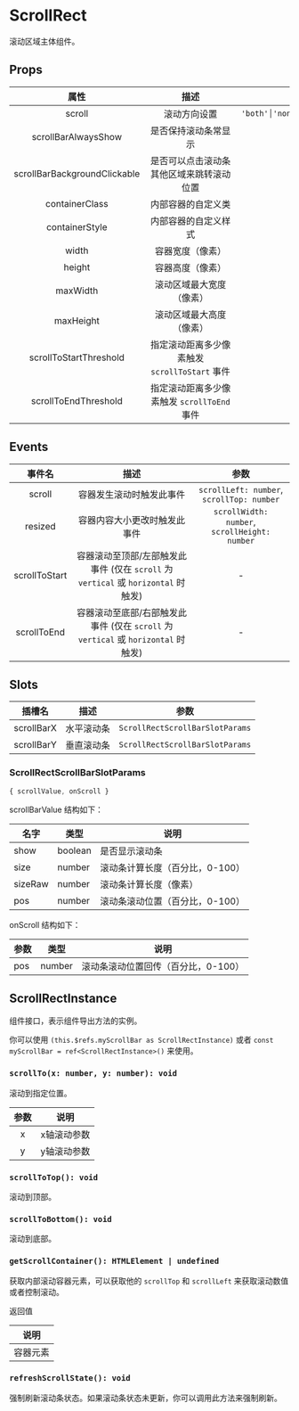 # ScrollRect

滚动区域主体组件。

## Props

| 属性 | 描述 | 类型 | 默认值 |
| :----: | :----: | :----: | :----: |
| scroll | <div style="min-width:150px">滚动方向设置</div> | `'both'│'none'│'vertical'│'horizontal'` | `'both'` |
| scrollBarAlwaysShow | 是否保持滚动条常显示 | `boolean` | `false` |
| scrollBarBackgroundClickable | 是否可以点击滚动条其他区域来跳转滚动位置 | `boolean` | `false` |
| containerClass | 内部容器的自定义类 | `string` | - |
| containerStyle | 内部容器的自定义样式 | `object│string` | - |
| width | 容器宽度（像素） | `number` | - |
| height | 容器高度（像素） | `number` | - |
| maxWidth | 滚动区域最大宽度（像素） | `number` | - |
| maxHeight | 滚动区域最大高度（像素） | `number` | - |
| scrollToStartThreshold | 指定滚动距离多少像素触发 `scrollToStart` 事件 | `number` | 50 |
| scrollToEndThreshold | 指定滚动距离多少像素触发 `scrollToEnd` 事件 | `number` | 50 |

## Events

| 事件名 | 描述 | 参数 |
| :----: | :----: | :----: |
| scroll | 容器发生滚动时触发此事件 | `scrollLeft: number`, `scrollTop: number` |
| resized | 容器内容大小更改时触发此事件 | `scrollWidth: number`, `scrollHeight: number` |
| scrollToStart | 容器滚动至顶部/左部触发此事件 (仅在 `scroll` 为 `vertical` 或 `horizontal` 时触发) | - |
| scrollToEnd | 容器滚动至底部/右部触发此事件  (仅在 `scroll` 为 `vertical` 或 `horizontal` 时触发)| - |

## Slots

| 插槽名 | 描述 | 参数 |
| :----: | :----: | :----: |
| scrollBarX | 水平滚动条 | `ScrollRectScrollBarSlotParams` |
| scrollBarY | 垂直滚动条 | `ScrollRectScrollBarSlotParams` |

### ScrollRectScrollBarSlotParams

```js
{ scrollValue, onScroll }
```

scrollBarValue 结构如下：

|名字|类型|说明|
|----|----|----|
|show|boolean|是否显示滚动条|
|size|number|滚动条计算长度（百分比，0-100）|
|sizeRaw|number|滚动条计算长度（像素）|
|pos|number|滚动条滚动位置（百分比，0-100）|

onScroll 结构如下：

|参数|类型|说明|
|----|----|----|
|pos|number|滚动条滚动位置回传（百分比，0-100）|

## ScrollRectInstance

组件接口，表示组件导出方法的实例。

你可以使用 `(this.$refs.myScrollBar as ScrollRectInstance)` 或者 `const myScrollBar = ref<ScrollRectInstance>()` 来使用。

### `scrollTo(x: number, y: number): void`

  滚动到指定位置。

  | 参数 | 说明 |
  | :----: | :----: |
  | x | x轴滚动参数 |
  | y | y轴滚动参数 |

### `scrollToTop(): void`

  滚动到顶部。

### `scrollToBottom(): void`

  滚动到底部。

### `getScrollContainer(): HTMLElement | undefined`

  获取内部滚动容器元素，可以获取他的 `scrollTop` 和 `scrollLeft` 来获取滚动数值或者控制滚动。

  返回值

  | 说明 |
  | :----: |
  | 容器元素 |

### `refreshScrollState(): void`

  强制刷新滚动条状态。如果滚动条状态未更新，你可以调用此方法来强制刷新。
